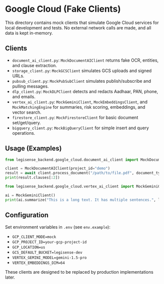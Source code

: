 # Google Cloud (Fake Clients)

This directory contains mock clients that simulate Google Cloud services for local development and tests. No external network calls are made, and all data is kept in-memory.

## Clients
- `document_ai_client.py`: `MockDocumentAIClient` returns fake OCR, entities, and clause extraction.
- `storage_client.py`: `MockGCSClient` simulates GCS uploads and signed URLs.
- `pubsub_client.py`: `MockPubSubClient` simulates publish/subscribe and pulling messages.
- `dlp_client.py`: `MockDLPClient` detects and redacts Aadhaar, PAN, phone, and emails.
- `vertex_ai_client.py`: `MockGeminiClient`, `MockEmbeddingsClient`, and `MockMatchingEngine` for summaries, risk scoring, embeddings, and vector search.
- `firestore_client.py`: `MockFirestoreClient` for basic document set/get/query.
- `bigquery_client.py`: `MockBigQueryClient` for simple insert and query operations.

## Usage (Examples)
```python
from legisense_backend.google_cloud.document_ai_client import MockDocumentAIClient, DocumentType

client = MockDocumentAIClient(project_id="demo")
result = await client.process_document("/path/to/file.pdf", document_type=DocumentType.CONTRACT)
print(result.clauses[:2])
```

```python
from legisense_backend.google_cloud.vertex_ai_client import MockGeminiClient

ai = MockGeminiClient()
print(ai.summarize("This is a long text. It has multiple sentences.", level="basic"))
```

## Configuration
Set environment variables in `.env` (see `env.example`):

- `GCP_CLIENT_MODE=mock`
- `GCP_PROJECT_ID=your-gcp-project-id`
- `GCP_LOCATION=us`
- `GCS_DEFAULT_BUCKET=legisense-dev`
- `VERTEX_GEMINI_MODEL=gemini-1.5-pro`
- `VERTEX_EMBEDDINGS_DIM=64`

These clients are designed to be replaced by production implementations later.

